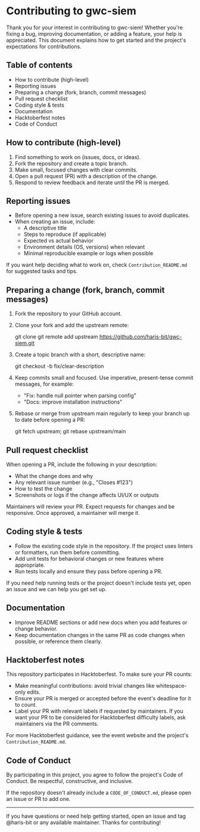 # Contributing to gwc-siem

Thank you for your interest in contributing to gwc-siem! Whether you're fixing a bug, improving documentation, or adding a feature, your help is appreciated. This document explains how to get started and the project's expectations for contributions.

## Table of contents
- How to contribute (high-level)
- Reporting issues
- Preparing a change (fork, branch, commit messages)
- Pull request checklist
- Coding style & tests
- Documentation
- Hacktoberfest notes
- Code of Conduct

## How to contribute (high-level)

1. Find something to work on (issues, docs, or ideas).
2. Fork the repository and create a topic branch.
3. Make small, focused changes with clear commits.
4. Open a pull request (PR) with a description of the change.
5. Respond to review feedback and iterate until the PR is merged.

## Reporting issues

- Before opening a new issue, search existing issues to avoid duplicates.
- When creating an issue, include:
  - A descriptive title
  - Steps to reproduce (if applicable)
  - Expected vs actual behavior
  - Environment details (OS, versions) when relevant
  - Minimal reproducible example or logs when possible

If you want help deciding what to work on, check `Contribution_README.md` for suggested tasks and tips.

## Preparing a change (fork, branch, commit messages)

1. Fork the repository to your GitHub account.
2. Clone your fork and add the upstream remote:

   git clone <your-fork-url>
   git remote add upstream https://github.com/haris-bit/gwc-siem.git

3. Create a topic branch with a short, descriptive name:

   git checkout -b fix/clear-description

4. Keep commits small and focused. Use imperative, present-tense commit messages, for example:

   - "Fix: handle null pointer when parsing config"
   - "Docs: improve installation instructions"

5. Rebase or merge from upstream main regularly to keep your branch up to date before opening a PR:

   git fetch upstream; git rebase upstream/main

## Pull request checklist

When opening a PR, include the following in your description:

- What the change does and why
- Any relevant issue number (e.g., "Closes #123")
- How to test the change
- Screenshots or logs if the change affects UI/UX or outputs

Maintainers will review your PR. Expect requests for changes and be responsive. Once approved, a maintainer will merge it.

## Coding style & tests

- Follow the existing code style in the repository. If the project uses linters or formatters, run them before committing.
- Add unit tests for behavioral changes or new features where appropriate.
- Run tests locally and ensure they pass before opening a PR.

If you need help running tests or the project doesn't include tests yet, open an issue and we can help you get set up.

## Documentation

- Improve README sections or add new docs when you add features or change behavior.
- Keep documentation changes in the same PR as code changes when possible, or reference them clearly.

## Hacktoberfest notes

This repository participates in Hacktoberfest. To make sure your PR counts:

- Make meaningful contributions: avoid trivial changes like whitespace-only edits.
- Ensure your PR is merged or accepted before the event's deadline for it to count.
- Label your PR with relevant labels if requested by maintainers. If you want your PR to be considered for Hacktoberfest difficulty labels, ask maintainers via the PR comments.

For more Hacktoberfest guidance, see the event website and the project's `Contribution_README.md`.

## Code of Conduct

By participating in this project, you agree to follow the project's Code of Conduct. Be respectful, constructive, and inclusive.

If the repository doesn't already include a `CODE_OF_CONDUCT.md`, please open an issue or PR to add one.

---

If you have questions or need help getting started, open an issue and tag @haris-bit or any available maintainer. Thanks for contributing!
